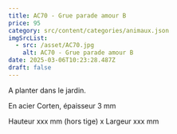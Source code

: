 ```yaml
---
title: AC70 - Grue parade amour B
price: 95
category: src/content/categories/animaux.json
imgSrcList:
  - src: /asset/AC70.jpg
    alt: AC70 - Grue parade amour B
date: 2025-03-06T10:23:28.487Z
draft: false
---
```


A planter dans le jardin. 

En acier Corten, épaisseur 3 mm

Hauteur xxx mm (hors tige) x Largeur xxx mm
